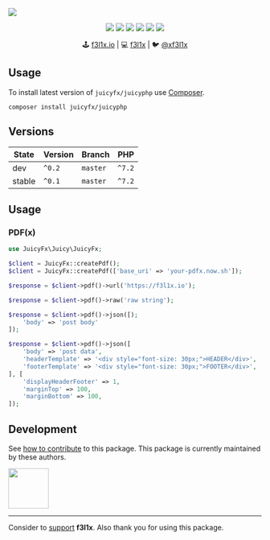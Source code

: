 ![](https://heatbadger.now.sh/github/readme/juicyfx/juicyphp/)

<p align=center>
  <a href="https://github.com/juicyfx/juicyphp/actions"><img src="https://badgen.net/github/checks/juicyfx/juicyphp/master?cache=300"></a>
  <a href="https://coveralls.io/r/juicyfx/juicyphp"><img src="https://badgen.net/coveralls/c/github/juicyfx/juicyphp?cache=300"></a>
  <a href="https://packagist.org/packages/juicyfx/juicyphp"><img src="https://badgen.net/packagist/dm/juicyfx/juicyphp"></a>
  <a href="https://packagist.org/packages/juicyfx/juicyphp"><img src="https://badgen.net/packagist/v/juicyfx/juicyphp"></a>
  <a href="https://packagist.org/packages/juicyfx/juicyphp"><img src="https://badgen.net/packagist/php/juicyfx/juicyphp"></a>
  <a href="https://github.com/juicyfx/juicyphp"><img src="https://badgen.net/github/license/juicyfx/juicyphp"></a>
</p>

<p align=center>
  🕹 <a href="https://f3l1x.io">f3l1x.io</a> | 💻 <a href="https://github.com/f3l1x">f3l1x</a> | 🐦 <a href="https://twitter.com/xf3l1x">@xf3l1x</a>
</p>

## Usage

To install latest version of `juicyfx/juicyphp` use [Composer](https://getcomposer.com).

```
composer install juicyfx/juicyphp
```

## Versions

| State       | Version | Branch   | PHP     |
|-------------|---------|----------|---------|
| dev         | `^0.2`  | `master` | `^7.2`  |
| stable      | `^0.1`  | `master` | `^7.2`  |

## Usage

### PDF(x)

```php
use JuicyFx\Juicy\JuicyFx;

$client = JuicyFx::createPdf();
$client = JuicyFx::createPdf(['base_uri' => 'your-pdfx.now.sh']);

$response = $client->pdf()->url('https://f3l1x.io');

$response = $client->pdf()->raw('raw string');

$response = $client->pdf()->json([);
    'body' => 'post body'
]);

$response = $client->pdf()->json([
    'body' => 'post data',
    'headerTemplate' => '<div style="font-size: 30px;">HEADER</div>',
    'footerTemplate' => '<div style="font-size: 30px;">FOOTER</div>',
], [
    'displayHeaderFooter' => 1,
    'marginTop' => 100,
    'marginBottom' => 100,
]);
```

## Development

See [how to contribute](https://contributte.org) to this package. This package is currently maintained by these authors.

<a href="https://github.com/f3l1x">
    <img width="80" height="80" src="https://avatars2.githubusercontent.com/u/538058?v=3&s=80">
</a>

-----

Consider to [support](https://github.com/sponsors/f3l1x) **f3l1x**. Also thank you for using this package.
